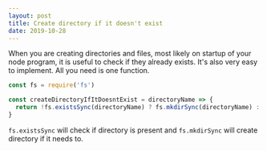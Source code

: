 ```yaml
---
layout: post
title: Create directory if it doesn't exist
date: 2019-10-28
---
```


When you are creating directories and files, most likely on startup of your node program, it is useful to check if they already exists. It's also very easy to implement. All you need is one function.

```js
const fs = require('fs')

const createDirectoryIfItDoesntExist = directoryName => {
  return !fs.existsSync(directoryName) ? fs.mkdirSync(directoryName) : undefined
}
```

`fs.existsSync` will check if directory is present and `fs.mkdirSync` will create directory if it needs to.
